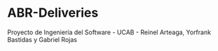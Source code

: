 # ABR-Deliveries
Proyecto de Ingeniería del Software - UCAB - Reinel Arteaga, Yorfrank Bastidas y Gabriel Rojas

